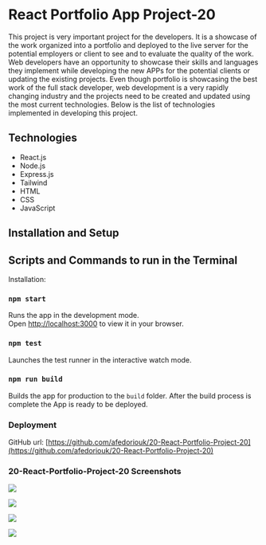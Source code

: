 # React Portfolio App Project-20

This project is very important project for the developers. It is a showcase of the work organized into a portfolio and deployed to the live server for the potential employers or client to see and to evaluate the quality of the work. Web developers have an opportunity to showcase their skills and languages they implement while developing the new APPs for the potential clients or updating the existing projects. Even though portfolio is showcasing the best work of the full stack developer, web development is a very rapidly changing industry and the projects need to be created and updated using the most current technologies. Below is the list of technologies implemented in developing this project.

## Technologies 
* React.js<br/>
* Node.js<br/>
* Express.js
* Tailwind<br/>
* HTML<br/> 
* CSS<br/>
* JavaScript<br/>


## Installation and Setup 
## Scripts and Commands to run in the Terminal

Installation:

### `npm start`

Runs the app in the development mode.\
Open [http://localhost:3000](http://localhost:3000) to view it in your browser.



### `npm test`

Launches the test runner in the interactive watch mode.


### `npm run build`

Builds the app for production to the `build` folder. After the build process is complete the App is ready to be deployed.


### Deployment

GitHub url: [https://github.com/afedoriouk/20-React-Portfolio-Project-20](https://github.com/afedoriouk/20-React-Portfolio-Project-20)





### 20-React-Portfolio-Project-20 Screenshots
![](../../../../fedoriouk-imac/OSUbootcamp/git-projects/20-React-Portfolio-Project-20/src/Assets/cover/Screen-Shot-p.1.png)

![](../../../Screen-Shot-p.2.png)

![](../../../Screen-Shot-p.3.png)

![](../../../Screen-Shot-p.4.png)
